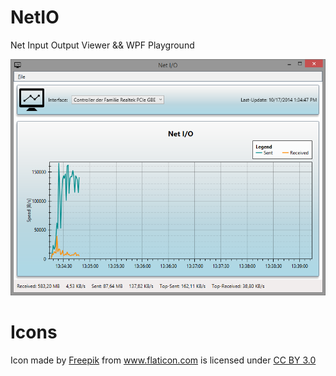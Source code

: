 NetIO
=====

Net Input Output Viewer &amp;&amp; WPF Playground

![Screenshot](https://raw.githubusercontent.com/darinkes/NetIO/master/screenshot.png)

Icons
=====

<div>Icon made by <a href="http://www.freepik.com" title="Freepik">Freepik</a> from <a href="http://www.flaticon.com" title="Flaticon">www.flaticon.com</a> is licensed under <a href="http://creativecommons.org/licenses/by/3.0/" title="Creative Commons BY 3.0">CC BY 3.0</a></div>